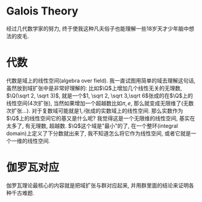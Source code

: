 # Galois Theory

经过几代数学家的努力, 终于使我这种凡夫俗子也能理解一些18岁天才少年脑中想法的皮毛.

# 代数

代数是域上的线性空间(algebra over field). 我一直试图用简单的域去理解这句话, 虽然放到域扩张中是非常好理解的: 比如$\Q$上增加几个线性无关的无理数, $\Q(\sqrt 2, \sqrt 3)$, 就是一个$1, \sqrt 2, \sqrt 3,\sqrt 6$张成的在$\Q$上的线性空间(4次扩张), 当然如果增加一个超越数比如$\pi, e$,  那么就变成无限维了(无数次扩张...). 对于复数域可能就是$1,i$张成的实数域上的线性空间. 那么实数作为$\Q$上的线性空间它的基又是什么呢? 我觉得这是一个无限维的线性空间, 基实在太多了, 有无理数, 超越数. $\Q$这个域是"最小"的了, 在一个整环(integral domain)上定义了下分数就出来了, 我不知道怎么将它作为线性空间, 或者它就是一个一维的线性空间.

# 伽罗瓦对应

伽罗瓦理论最核心的内容就是把域扩张与群对应起来, 并用群里面的结论来证明各种千古难题.